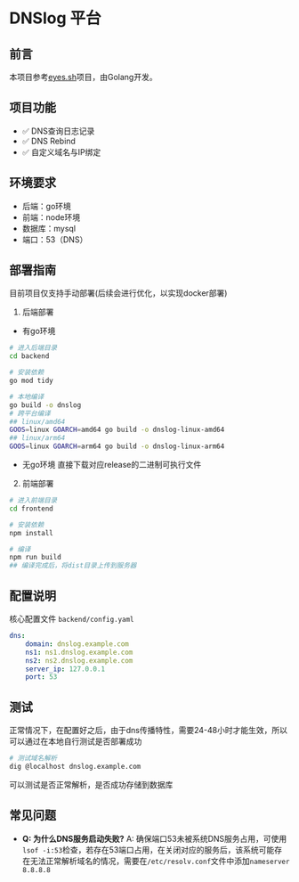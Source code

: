 # DNSlog 平台
## 前言

本项目参考[eyes.sh](https://github.com/lijiejie/eyes.sh)项目，由Golang开发。

## 项目功能
- ✅ DNS查询日志记录
- ✅ DNS Rebind
- ✅ 自定义域名与IP绑定


## 环境要求
- 后端：go环境
- 前端：node环境
- 数据库：mysql
- 端口：53（DNS）


## 部署指南

目前项目仅支持手动部署(后续会进行优化，以实现docker部署)

1. 后端部署
+ 有go环境
```bash
# 进入后端目录
cd backend

# 安装依赖
go mod tidy

# 本地编译
go build -o dnslog
# 跨平台编译
## linux/amd64
GOOS=linux GOARCH=amd64 go build -o dnslog-linux-amd64
## linux/arm64
GOOS=linux GOARCH=arm64 go build -o dnslog-linux-arm64
```

+ 无go环境
直接下载对应release的二进制可执行文件

2. 前端部署
```bash
# 进入前端目录
cd frontend

# 安装依赖
npm install

# 编译
npm run build
## 编译完成后，将dist目录上传到服务器
```

## 配置说明
核心配置文件    `backend/config.yaml`
```yaml
dns:
    domain: dnslog.example.com
    ns1: ns1.dnslog.example.com
    ns2: ns2.dnslog.example.com
    server_ip: 127.0.0.1
    port: 53
```

## 测试
正常情况下，在配置好之后，由于dns传播特性，需要24-48小时才能生效，所以可以通过在本地自行测试是否部署成功
```bash
# 测试域名解析
dig @localhost dnslog.example.com
```
可以测试是否正常解析，是否成功存储到数据库

## 常见问题
- **Q: 为什么DNS服务启动失败?**
  A: 确保端口53未被系统DNS服务占用，可使用`lsof -i:53`检查，若存在53端口占用，在关闭对应的服务后，该系统可能存在无法正常解析域名的情况，需要在`/etc/resolv.conf`文件中添加`nameserver 8.8.8.8`

